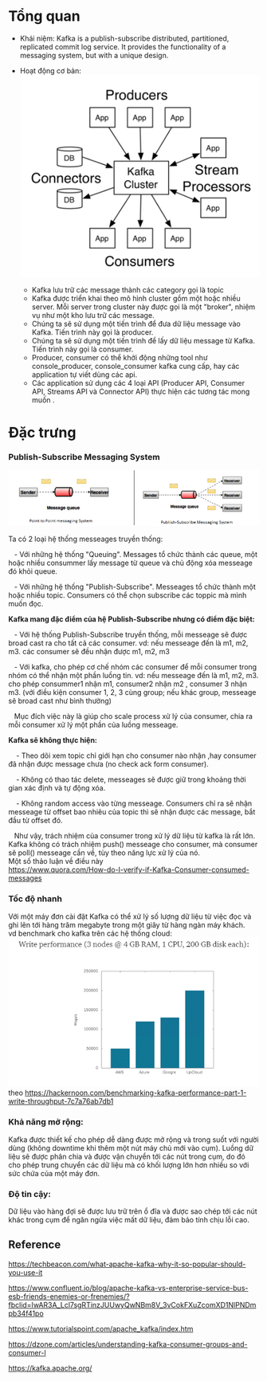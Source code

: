 # Tổng quan
* Khái niệm:
Kafka is a publish-subscribe distributed, partitioned, replicated commit log service. It provides the functionality of a messaging system, but with a unique design.

* Hoạt động cơ bản: <br/>
![](images/kafka_basic.PNG)

  - Kafka lưu trữ các message thành các category gọi là topic
  - Kafka được triển khai theo mô hình cluster gồm một hoặc nhiều server. Mỗi server trong cluster này được gọi là một "broker", nhiệm vụ như một kho lưu trữ các message.
  - Chúng ta sẽ sử dụng một tiến trình để đưa dữ liệu message vào Kafka. Tiến trình này gọi là producer. 
  - Chúng ta sẽ sử dụng một tiến trình để lấy dữ liệu message từ Kafka. Tiến trình này gọi là consumer.
  - Producer, consumer có thể khởi động những tool như console_producer, console_consumer kafka cung cấp, hay các application tự viết dùng các api.
  - Các application sử dụng các 4 loại API (Producer API, Consumer API, Streams API và  Connector API) thực hiện các tương tác mong muốn . 

# Đặc trưng
### Publish-Subscribe Messaging System
![](images/kafka_pubsub.png)

Ta có 2 loại hệ thống messeages truyền thống:

&nbsp;    &nbsp;- Với những hệ thống "Queuing". Messages tổ chức thành các queue, một hoặc nhiều consummer lấy message từ queue và chủ động xóa messeage đó khỏi queue. 

&nbsp;    &nbsp;- Với những hệ thống "Publish-Subscribe". Messeages tổ chức thành một hoặc nhiều topic. Consumers có thể chọn subscribe các toppic mà mình muốn đọc. <br/>

<b> Kafka mang đặc điểm của hệ Publish-Subscribe nhưng có điểm đặc biệt: </b>

&nbsp;    &nbsp;- Với hệ thống Publish-Subscribe truyền thống, mỗi messeage sẽ được broad cast ra cho tất cả các consumer. vd: nếu messeage đến là m1, m2, m3. các consumer sẽ đều nhận được m1, m2, m3

&nbsp;    &nbsp;- Với kafka, cho phép cơ chế nhóm các consumer để mỗi consumer trong nhóm có thể nhận một phần luồng tin.  vd: nếu messeage đến là m1, m2, m3. cho phép consummer1 nhận m1, consumer2 nhận m2 , consumer 3 nhận m3. (với điều kiện consumer 1, 2, 3 cùng group; nếu khác group, messeage sẽ broad cast như bình thường) </br>

&nbsp;    &nbsp;Mục đích việc này là giúp cho scale process xử lý của consumer, chia ra mỗi consumer xử lý một phần của luồng messeage.

<b> Kafka sẽ không thực hiện: </b>

&nbsp;    &nbsp; - Theo dõi xem topic chỉ giới hạn cho consumer nào nhận ,hay consumer đã nhận được message chưa (no check ack form consumer).

&nbsp;    &nbsp; - Không có thao tác delete, messeages sẽ được giữ trong khoảng thời gian xác định và tự động xóa.

&nbsp;    &nbsp; - Không random access vào từng messeage. Consumers chỉ ra sẽ nhận messeage từ offset bao nhiêu của topic thì sẽ nhận được các message, bắt đầu từ offset đó.<br/>

&nbsp;    &nbsp;Như vậy, trách nhiệm của consumer trong xử lý dữ liệu từ kafka là rất lớn. Kafka không có trách nhiệm push() messeage cho consumer, mà consumer sẽ poll() messeage cần về, tùy theo năng lực xử lý của nó.
<br/> Một số thảo luận về điều này <br/> 
https://www.quora.com/How-do-I-verify-if-Kafka-Consumer-consumed-messages

### Tốc độ nhanh
Với một máy đơn cài đặt Kafka có thể xử lý số lượng dữ liệu từ việc đọc và ghi lên tới hàng trăm megabyte trong một giây từ hàng ngàn máy khách.<br/>
vd benchmark cho kafka trên các hệ thống cloud:<br/>
![](images/kafka_benchmark.PNG)
theo https://hackernoon.com/benchmarking-kafka-performance-part-1-write-throughput-7c7a76ab7db1

### Khả năng mở rộng:<br/>
Kafka được thiết kế cho phép dễ dàng được mở rộng và trong suốt với người dùng (không downtime khi thêm một nút máy chủ mới vào cụm). Luồng dữ liệu sẽ được phân chia và được vận chuyển tới các nút trong cụm, do đó cho phép trung chuyển các dữ liệu mà có khối lượng lớn hơn nhiều so với sức chứa của một máy đơn.

### Độ tin cậy:<br/>
Dữ liệu vào hàng đợi sẽ được lưu trữ trên ổ đĩa và được sao chép tới các nút khác trong cụm để ngăn ngừa việc mất dữ liệu, đảm bảo tính chịu lỗi cao.

## Reference

https://techbeacon.com/what-apache-kafka-why-it-so-popular-should-you-use-it

https://www.confluent.io/blog/apache-kafka-vs-enterprise-service-bus-esb-friends-enemies-or-frenemies/?fbclid=IwAR3A_Lcl7sgRTinzJUUwyQwNBm8V_3vCokFXuZcomXD1NlPNDmpb34f41po

https://www.tutorialspoint.com/apache_kafka/index.htm

https://dzone.com/articles/understanding-kafka-consumer-groups-and-consumer-l

https://kafka.apache.org/

